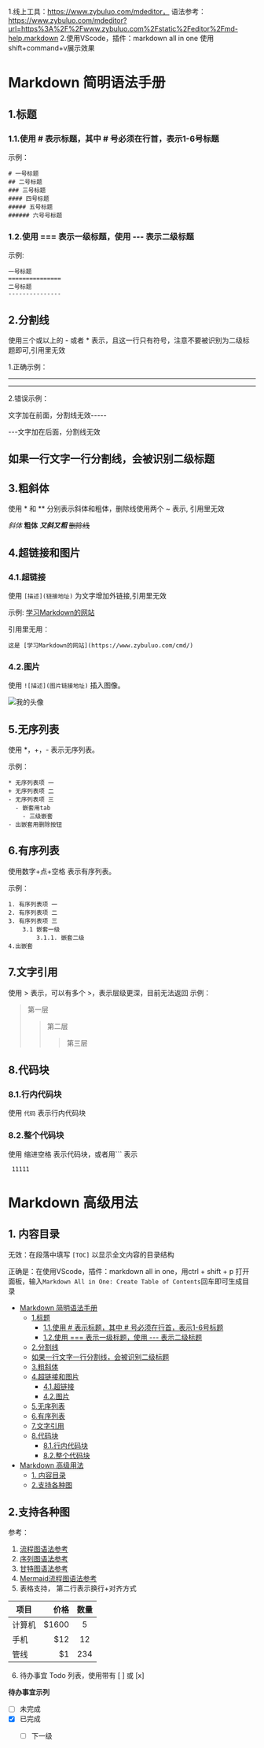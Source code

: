 1.线上工具：https://www.zybuluo.com/mdeditor， 语法参考：https://www.zybuluo.com/mdeditor?url=https%3A%2F%2Fwww.zybuluo.com%2Fstatic%2Feditor%2Fmd-help.markdown
2.使用VScode，插件：markdown all in one 使用shift+command+v展示效果

# Markdown 简明语法手册

## 1.标题

### 1.1.使用 # 表示标题，其中 # 号必须在行首，表示1-6号标题
示例：
```
# 一号标题
## 二号标题
### 三号标题
#### 四号标题
##### 五号标题
###### 六号号标题
```

### 1.2.使用 === 表示一级标题，使用 --- 表示二级标题
示例:
```
一号标题
===============
二号标题
---------------
```

## 2.分割线
使用三个或以上的 - 或者 * 表示，且这一行只有符号，注意不要被识别为二级标题即可,引用里无效

1.正确示例： 

---
***


2.错误示例：

文字加在前面，分割线无效-----

---文字加在后面，分割线无效

如果一行文字一行分割线，会被识别二级标题
----


## 3.粗斜体
使用 * 和 ** 分别表示斜体和粗体，删除线使用两个 ~ 表示, 引用里无效

*斜体*
**粗体**
***又斜又粗***
~~删除线~~


## 4.超链接和图片
### 4.1.超链接
使用 `[描述](链接地址)`  为文字增加外链接,引用里无效

示例: [学习Markdown的网站](https://www.zybuluo.com/cmd/)

引用里无用：
```
这是 [学习Markdown的网站](https://www.zybuluo.com/cmd/)
```
### 4.2.图片
使用 `![描述](图片链接地址)`  插入图像。

![我的头像](https://www.zybuluo.com/static/img/my_head.jpg)


## 5.无序列表
使用 *，+，- 表示无序列表。

示例：
```
* 无序列表项 一
+ 无序列表项 二
- 无序列表项 三 
  - 嵌套用tab
    - 三级嵌套
- 出嵌套用删除按钮
```
  

## 6.有序列表
使用数字+点+空格 表示有序列表。

示例：
```
1. 有序列表项 一
2. 有序列表项 二
3. 有序列表项 三
    3.1 嵌套一级
        3.1.1. 嵌套二级
4.出嵌套
```

## 7.文字引用
使用 > 表示，可以有多个 >，表示层级更深，目前无法返回
示例：
> 第一层
>> 第二层
>>> 第三层


## 8.代码块
### 8.1.行内代码块
使用 `代码` 表示行内代码块

### 8.2.整个代码块
使用 缩进空格 表示代码块，或者用``` 表示

     11111


# Markdown 高级用法
## 1. 内容目录

无效：在段落中填写 `[TOC]` 以显示全文内容的目录结构

正确是：在使用VScode，插件：markdown all in one，用ctrl + shift + p 打开面板，输入`Markdown All in One: Create Table of Contents`回车即可生成目录

- [Markdown 简明语法手册](#markdown-简明语法手册)
  - [1.标题](#1标题)
    - [1.1.使用 # 表示标题，其中 # 号必须在行首，表示1-6号标题](#11使用--表示标题其中--号必须在行首表示1-6号标题)
    - [1.2.使用 === 表示一级标题，使用 --- 表示二级标题](#12使用--表示一级标题使用-----表示二级标题)
  - [2.分割线](#2分割线)
  - [如果一行文字一行分割线，会被识别二级标题](#如果一行文字一行分割线会被识别二级标题)
  - [3.粗斜体](#3粗斜体)
  - [4.超链接和图片](#4超链接和图片)
    - [4.1.超链接](#41超链接)
    - [4.2.图片](#42图片)
  - [5.无序列表](#5无序列表)
  - [6.有序列表](#6有序列表)
  - [7.文字引用](#7文字引用)
  - [8.代码块](#8代码块)
    - [8.1.行内代码块](#81行内代码块)
    - [8.2.整个代码块](#82整个代码块)
- [Markdown 高级用法](#markdown-高级用法)
  - [1. 内容目录](#1-内容目录)
  - [2.支持各种图](#2支持各种图)


## 2.支持各种图
参考：

1. [流程图语法参考](http://adrai.github.io/flowchart.js/)
2. [序列图语法参考](http://bramp.github.io/js-sequence-diagrams/)
3. [甘特图语法参考](https://knsv.github.io/mermaid/#gant-diagrams)
4. [Mermaid流程图语法参考](https://knsv.github.io/mermaid/#flowcharts-basic-syntax)
5. 表格支持， 第二行表示换行+对齐方式

| 项目        | 价格   |  数量  |
| ---   | -----:  | :----:  |
| 计算机      | $1600 |   5     |
| 手机        |   $12   |   12   |
| 管线        |    $1    |  234  |

6. 待办事宜 Todo 列表，使用带有 [ ] 或 [x]
   
**待办事宜示列**
- [ ] 未完成
- [x] 已完成
  - [ ] 下一级
  
